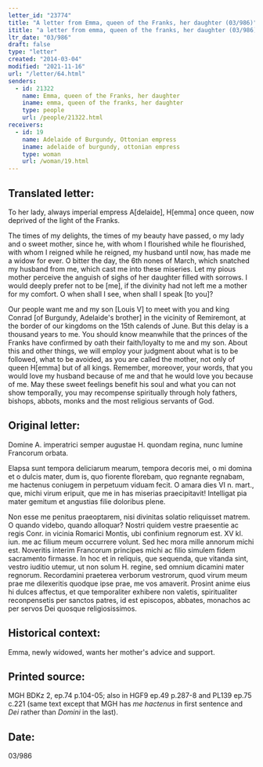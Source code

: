```yaml
---
letter_id: "23774"
title: "A letter from Emma, queen of the Franks, her daughter (03/986)"
ititle: "a letter from emma, queen of the franks, her daughter (03/986)"
ltr_date: "03/986"
draft: false
type: "letter"
created: "2014-03-04"
modified: "2021-11-16"
url: "/letter/64.html"
senders:
  - id: 21322
    name: Emma, queen of the Franks, her daughter
    iname: emma, queen of the franks, her daughter
    type: people
    url: /people/21322.html
receivers:
  - id: 19
    name: Adelaide of Burgundy, Ottonian empress
    iname: adelaide of burgundy, ottonian empress
    type: woman
    url: /woman/19.html
---
```

<h2> Translated letter:</h2>To her lady, always imperial empress A[delaide], H[emma] once queen, now deprived of the light of the Franks.

The times of my delights, the times of my beauty have passed, o my lady and o sweet mother, since he, with whom I flourished while he flourished, with whom I reigned while he reigned, my husband until now, has made me a widow for ever.  O bitter the day, the 6th nones of March, which snatched my husband from me, which cast me into these miseries.  Let my pious mother perceive the anguish of sighs of her daughter filled with sorrows.  I would deeply prefer not to be [me], if the divinity had not left me a mother for my comfort.  O when shall I see, when shall I speak [to you]?

Our people want me and my son [Louis V] to meet with you and king Conrad [of Burgundy, Adelaide's brother] in the vicinity of Remiremont, at the border of our kingdoms on the 15th calends of June.  But this delay is a thousand years to me.  You should know meanwhile that the princes of the Franks have confirmed by oath their faith/loyalty to me and my son.  About this and other things, we will employ your judgment about what is to be followed, what to be avoided, as you are called the mother, not only of queen H[emma] but of all kings.  Remember, moreover, your words, that you would love my husband because of me and that he would love you because of me.  May these sweet feelings benefit his soul and what you can not show temporally, you may recompense spiritually through holy fathers, bishops, abbots, monks and the most religious servants of God.


<h2 class="mt-4"> Original letter:</h2>Domine A. imperatrici semper augustae H. quondam regina, nunc lumine Francorum orbata.
 
Elapsa sunt tempora deliciarum mearum, tempora decoris mei, o mi domina et o dulcis mater, dum is, quo fiorente florebam, quo regnante regnabam, me hactenus coniugem in perpetuum viduam fecit. O amara dies VI n. mart., que, michi virum eripuit, que me in has miserias praecipitavit! Intelligat pia mater gemitum et angustias filie doloribus plene. 

Non esse me penitus praeoptarem, nisi divinitas solatio reliquisset matrem. O quando videbo, quando alloquar? Nostri quidem vestre praesentie ac regis Conr. in vicinia Romarici Montis, ubi confinium regnorum est. XV kl. iun. me ac filium meum occurrere volunt. Sed hec mora mille annorum michi est. Noveritis interim Francorum principes michi ac filio simulem fidem sacramento firmasse. In hoc et in reliquis, que sequenda, que vitanda sint, vestro iuditio utemur, ut non solum H. regine, sed omnium dicamini mater regnorum. Recordamini praeterea verborum vestrorum, quod virum meum prae me dilexeritis quodque ipse prae, me vos amaverit. Prosint anime eius hi dulces affectus, et que temporaliter exhibere non valetis, spiritualiter reconpensetis per sanctos patres, id est episcopos, abbates, monachos ac per servos Dei quosque religiosissimos.


<h2 class="mt-4"> Historical context:</h2>Emma, newly widowed, wants her mother's advice and support.
<h2 class="mt-4"> Printed source:</h2><p>MGH BDKz 2, ep.74 p.104-05; also in HGF9 ep.49 p.287-8 and PL139 ep.75 c.221 (same text except that MGH has <em>me hactenus</em> in first sentence and <em>Dei</em> rather than <em>Domini</em> in the last).</p><h2 class="mt-4"> Date:</h2>03/986